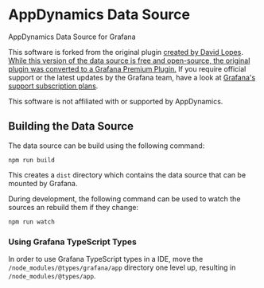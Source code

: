 # AppDynamics Data Source

AppDynamics Data Source for Grafana

This software is forked from the original plugin [created by David Lopes](https://github.com/dlopes7). [While this version of the data source is free and open-source, the original plugin was converted to a Grafana Premium Plugin.](https://github.com/grafana/grafana-plugin-repository/pull/189) If you require official support or the latest updates by the Grafana team, have a look at [Grafana's support subscription plans](https://grafana.com/services/support).

This software is not affiliated with or supported by AppDynamics.

## Building the Data Source

The data source can be build using the following command:

    npm run build

This creates a `dist` directory which contains the data source that can be mounted by Grafana.

During development, the following command can be used to watch the sources an rebuild them if they change:

    npm run watch

### Using Grafana TypeScript Types

In order to use Grafana TypeScript types in a IDE, move the `/node_modules/@types/grafana/app` directory one level up, resulting in `/node_modules/@types/app`.